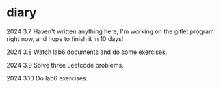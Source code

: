 # diary

2024 3.7 Haven't written anything here, I'm working on the gitlet program right now, and hope to finish it in 10 days!

2024 3.8 Watch lab6 documents and do some exercises.

2024 3.9 Solve three Leetcode problems.

2024 3.10 Do lab6 exercises.
